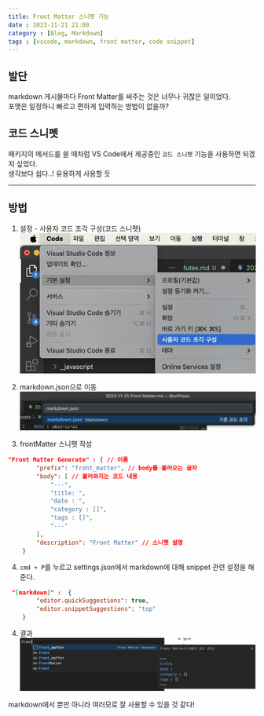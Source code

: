 ```yaml
---
title: Front Matter 스니펫 기능
date : 2023-11-21 21:00
category : [Blog, Markdown]
tags : [vscode, markdown, front matter, code snippet]
---
```


## 발단
markdown 게시물마다 Front Matter를 써주는 것은 너무나 귀찮은 일이었다.   
포맷은 일정하니 빠르고 편하게 입력하는 방법이 없을까?  

## 코드 스니펫
패키지의 메서드를 쓸 때처럼 VS Code에서 제공중인 `코드 스니펫` 기능을 사용하면 되겠지 싶었다.  
생각보다 쉽다..! 유용하게 사용할 듯

---
## 방법
1. 설정 - 사용자 코드 조각 구성(코드 스니펫)
![](/assets/img/YY-MM/2023-11-21-21-25-01.png)<br>

2. markdown.json으로 이동
![](/assets/img/YY-MM/2023-11-21-21-27-30.png)

3. frontMatter 스니펫 작성
``` json
"Front Matter Generate" : { // 이름
		"prefix": "front_matter", // body를 불러오는 글자
		"body": [ // 불러와지는 코드 내용
			"---",
			"title: ",
			"date : ",
			"category : []",
			"tags : []",
			"---"
		],
		"description": "Front Matter" // 스니펫 설명
	}
```

4. `cmd + P`를 누르고 settings.json에서 markdown에 대해 snippet 관련 설정을 해준다.
``` json
 "[markdown]" :  {
        "editor.quickSuggestions": true,
        "editor.snippetSuggestions": "top"
    }
```
4. 결과
![](/assets/img/YY-MM/2023-11-21-21-31-29.png)

markdown에서 뿐만 아니라 여러모로 잘 사용할 수 있을 것 같다!